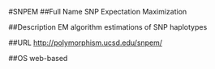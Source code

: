 #SNPEM
##Full Name
SNP Expectation Maximization

##Description
EM algorithm estimations of SNP haplotypes

##URL
http://polymorphism.ucsd.edu/snpem/

##OS
web-based

